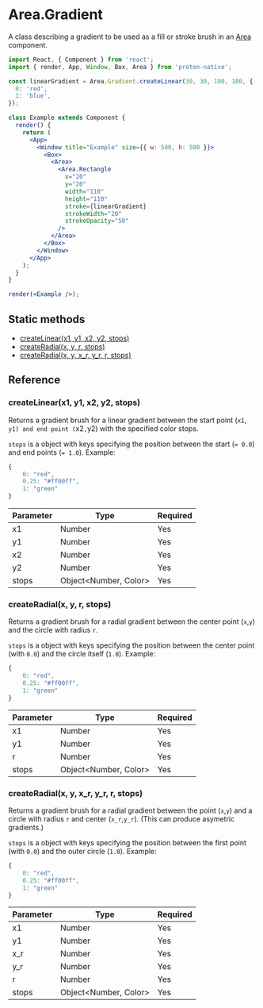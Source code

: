 # Area.Gradient

A class describing a gradient to be used as a fill or stroke brush in an [Area](component_APIs/area) component.

```jsx
import React, { Component } from 'react';
import { render, App, Window, Box, Area } from 'proton-native';

const linearGradient = Area.Gradient.createLinear(30, 30, 100, 100, {
  0: 'red',
  1: 'blue',
});

class Example extends Component {
  render() {
    return (
      <App>
        <Window title="Example" size={{ w: 500, h: 500 }}>
          <Box>
            <Area>
              <Area.Rectangle
                x="20"
                y="20"
                width="110"
                height="110"
                stroke={linearGradient}
                strokeWidth="20"
                strokeOpacity="50"
              />
            </Area>
          </Box>
        </Window>
      </App>
    );
  }
}

render(<Example />);
```

## Static methods

- [createLinear(x1, y1, x2, y2, stops)](#createlinearx1-y1-x2-y2-stops)
- [createRadial(x, y, r, stops)](#createradialx-y-r-stops)
- [createRadial(x, y, x_r, y_r, r, stops)](#createradialx-y-x_r-y_r-r-stops)

## Reference

### createLinear(x1, y1, x2, y2, stops)

Returns a gradient brush for a linear gradient between the start point (`x1`, `y1) and end point (`x2`,`y2) with the specified color stops.

`stops` is a object with keys specifying the position between the start (`= 0.0`) and end points (`= 1.0`). Example:

```js
{
    0: "red",
    0.25: "#ff00ff",
    1: "green"
}
```

| **Parameter** | **Type**                    | **Required** |
| ------------- | --------------------------- | ------------ |
| x1            | Number                      | Yes          |
| y1            | Number                      | Yes          |
| x2            | Number                      | Yes          |
| y2            | Number                      | Yes          |
| stops         | Object&lt;Number, Color&gt; | Yes          |

### createRadial(x, y, r, stops)

Returns a gradient brush for a radial gradient between the center point (`x`,`y`) and the circle with radius `r`.

`stops` is a object with keys specifying the position between the center point (with `0.0`) and the circle itself (`1.0`). Example:

```js
{
    0: "red",
    0.25: "#ff00ff",
    1: "green"
}
```

| **Parameter** | **Type**                    | **Required** |
| ------------- | --------------------------- | ------------ |
| x1            | Number                      | Yes          |
| y1            | Number                      | Yes          |
| r             | Number                      | Yes          |
| stops         | Object&lt;Number, Color&gt; | Yes          |

### createRadial(x, y, x_r, y_r, r, stops)

Returns a gradient brush for a radial gradient between the point (`x`,`y`) and a circle with radius `r` and center (`x_r`,`y_r`). (This can produce asymetric gradients.)

`stops` is a object with keys specifying the position between the first point (with `0.0`) and the outer circle (`1.0`). Example:

```js
{
    0: "red",
    0.25: "#ff00ff",
    1: "green"
}
```

| **Parameter** | **Type**                    | **Required** |
| ------------- | --------------------------- | ------------ |
| x1            | Number                      | Yes          |
| y1            | Number                      | Yes          |
| x_r           | Number                      | Yes          |
| y_r           | Number                      | Yes          |
| r             | Number                      | Yes          |
| stops         | Object&lt;Number, Color&gt; | Yes          |
